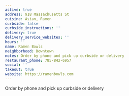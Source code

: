 ```yaml
---
active: true
address: 918 Massachusetts St
cuisine: Asian, Ramen
curbside: false
curbside_instructions: ''
delivery: true
delivery_service_websites: ''
hours: ''
name: Ramen Bowls
neighborhood: Downtown
notes: Order by phone and pick up curbside or delivery
restaurant_phone: 785-842-6957
social: ''
takeout: true
website: https://ramenbowls.com
---
```


Order by phone and pick up curbside or delivery